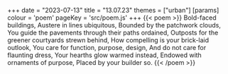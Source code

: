 +++
date = "2023-07-13"
title = "13.07.23"
themes = ["urban"]
[params]
  colour = 'poem'
  pageKey = 'src/poem.js'
+++
{{< poem >}}
Bold-faced buildings,
Austere in lines ubiquitous,
Bounded by the patchwork clouds,
You guide the pavements through their paths ordained,
Outposts for the greener courtyards strewn behind,
How compelling is your brick-laid outlook,
You care for function, purpose, design,
And do not care for flaunting dress,
Your hearths glow warmed instead,
Endowed with ornaments of purpose,
Placed by your builder so.
{{< /poem >}}